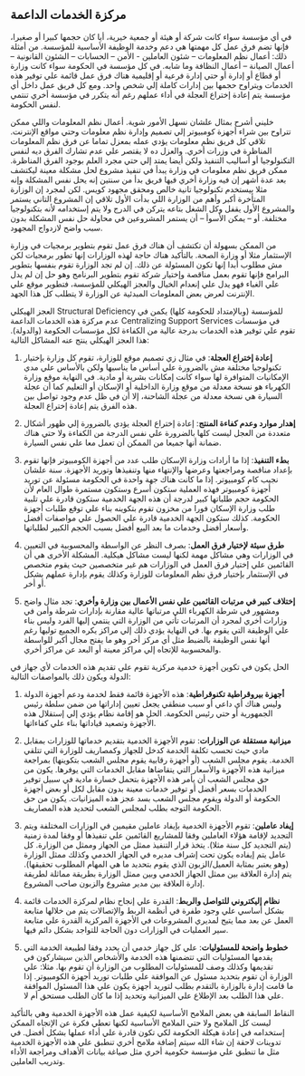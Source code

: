 ## مركزة الخدمات الداعمة

في أي مؤسسة سواء كانت شركة أو هيئة أو جمعية خيرية، أيا كان حجمها كبيرا أو صغيرا، فإنها تضم فرق عمل كل مهمتها هي دعم وخدمة الوظيفة الأساسية للمؤسسة. من أمثلة ذلك: أعمال نظم المعلومات – شئون العاملين - الأمن – الحسابات – الشئون القانونية – أعمال الصيانة – أعمال النظافة وما شابه. في كل مؤسسة في الحكومة سواء كانت وزارة أو قطاع أو إدارة أو حتي إدارة فرعية أو إقليمية هناك فرق عمل قائمة علي توفير هذه الخدمات ويتراوح حجمها بين إدارات كاملة إلي شخص واحد. ومع كل فريق عمل داخل أي مؤسسة يتم إعادة إختراع العجلة في أداء عملهم رغم أنه يتكرر في مؤسسة أخري تنتمي لنفس الحكومة.  
  
خليني أشرح بمثال علشان نسهل الأمور شوية. أعمال نظم المعلومات واللي ممكن تتراوح بين شراء أجهزة كومبيوتر إلي تصميم وإدارة نظم معلومات وحتي مواقع الإنترنت. تلاقي كل فريق نظم معلومات يؤدي عمله بمعزل تماما عن فرق نظم المعلومات المناظرة في وزرات أخري. والعزل ده لا يقتصر علي عدم تشارك الفرق ديه لنفس التكنولوجيا أو أساليب التنفيذ ولكن أيضا يمتد إلي حتي مجرد العلم بوجود الفرق المناظرة. ممكن فريق نظم معلومات في وزارة يبدأ في تنفيذ مشروع لحل مشكلة معينة ليكتشف بعد عدة أشهر إن فيه وزارة أخري فيها فريق بدأ من سنتين إنه يحل نفس المشكلة وإنه مثلا بيستخدم تكنولوجيا تانية خالص ومحقق مجهود كويس. لكن لمجرد إن الوزارة المتأخرة أكبر وأهم من الوزارة اللي بدأت الأول تلاقي إن المشروع التاني يستمر والمشروع الأول يقفل وكل الشغل بتاعه يتركن في الدرج ولا يتم إستخدامه لأنه بتكنولوجيا مختلفة. أو – يمكن الأسوأ – أن يستمر المشروعين في محاولة حل نفس المشكلة بدون سبب واضح لازدواج المجهود.  
  
من الممكن بسهولة أن تكتشف أن هناك فرق عمل تقوم بتطوير برمجيات في وزارة الإستثمار مثلا أو وزارة الصحة. بالتأكيد هناك حاجة لهذه الوزارات إنها تطور برمجيات لكن مش مطلوب أبدا إنها تكون المسئولة عن ذلك. إن لم تجد الوزارة تقوم بنفسها بتطوير البرامج فإنها تقوم بعمل مناقصة وإختيار شركة تقوم بتطوير البرنامج وهو حل إن لم يدل علي الغباء فهو يدل علي إنعدام الخيال والعجز الهيكلي للمؤسسة، فتطوير موقع علي الإنترنت لعرض بعض المعلومات المبدئية عن الوزارة لا يتطلب كل هذا الجهد.  
  
العجز الهيكلي Structural Deficiency للمؤسسة (وبالإمتداد للحكومة كلها) يكمن في عدم مركزة هذه الخدمات الداعمة Centralizing Support Services في مؤسسات تقوم علي توفير هذه الخدمات بدرجة عالية من الكفاءة لكل مؤسسات الحكومة (والدولة). هذا العجز الهيكلي ينتج عنه المشاكل التالية:  
  
1. **إعادة إختراع العجلة**: في مثال زي تصميم موقع للوزارة، تقوم كل وزارة بإختيار تكنولوجيا مختلفة مش بالضرورة علي أساس ما يناسبها ولكن بالأساس علي مدي الإمكانيات المتوافرة لها سواء كانت إمكانات بشرية أو مادية. في النهاية موقع وزارة الكهرباء هو نسخة معدلة من موقع وزارة الداخلية أو الإسكان أو التعليم كما أن عجلة السيارة هي نسخة معدلة من عجلة الشاحنة، إلا أن في ظل عدم وجود تواصل بين هذه الفرق يتم إعادة إختراع العجلة.  
  
2. **إهدار موارد وعدم كفاءة المنتج**: إعادة إختراع العجلة يؤدي بالضرورة إلي ظهور أشكال متعددة من العجل ليست كلها بالضرورة علي نفس الدرجة من الكفاءة ولا حتي هناك ضمانة أنها جميعا من الممكن أن تعمل معا علي نفس السيارة.  
  
3. **بطء التنفيذ**: إذا ما أرادات وزارة الإسكان طلب عدد من أجهزة الكومبيوتر فإنها تقوم بإعداد مناقصة ومراجعتها وعرضها والإنتهاء منها وتنفيذها وتوريد الأجهزة. سنة علشان نجيب كام كومبيوتر. إذا ما كانت هناك جهة واحدة في الحكومة مسئولة عن توريد أجهزة كومبيوتر فهذه العملية ستكون أسرع وستكون مستمرة طوال العام لأن الحكومة حجم طلباتها كبير لدرجة أن هذه الجهة الخدمية ستكون قادرة علي تلبية طلب وزارة الإسكان فورا من مخزون تقوم بتكوينه بناء علي توقع طلبات أجهزة الحكومة. كذلك ستكون الجهة الخدمية قادرة علي الحصول علي مواصفات أفضل وأسعار أفضل وخدمات ما بعد البيع أفضل بسبب الحجم الكبير لطلباتها.  
  
4. **طرق سيئة لإختيار فرق العمل**: بصرف النظر عن الواسطة والمحسوبية في التعيين في الوزارات وهي مشاكل مهمة لكنها ليست مشاكل هيكلية. المشكلة الأخرى هي أن القائمين علي إختيار فرق العمل في الوزارات هم غير متخصصين حيث يقوم متخصص في الإستثمار بإختيار فرق نظم المعلومات للوزارة وكذلك يقوم بإدارة عملهم بشكل أو أخر.  
  
5. **إختلاف كبير في مرتبات القائمين علي نفس الأعمال بين وزارة وأخري**: تجد مثال واضح ومشهور في شرطة الكهرباء اللي مرتباتها عالية مقارنة بإدارات شرطة وأمن في وزارات أخري لمجرد أن المرتبات تأتي من الوزارة التي ينتمي إليها الفرد وليس بناء علي الوظيفة التي يقوم بها. في النهاية يؤدي ذلك إلي مراكز يكره الجميع توليها رغم أنها نفس الوظيفة بالضبط مثل أي مركز أخر وهو ما يفتح مجال أكبر للواسطة والمحسوبية للإتجاه إلي مراكز معينة أو البعد عن مراكز أخري.  
  
الحل يكون في تكوين أجهزة خدمية مركزية تقوم علي تقديم هذه الخدمات لأي جهاز في الدولة ويكون ذلك بالمواصفات التالية:  
  
1. **أجهزة بيروقراطية تكنوقراطية**: هذه الأجهزة قائمة فقط لخدمة ودعم أجهزة الدولة وليس هناك أي داعي أو سبب منطقي يجعل تعيين إداراتها من ضمن سلطة رئيس الجمهورية أو حتي رئيس الحكومة. الحل هو إقامة نظام يؤدي إلي إستقلال هذه الأجهزة وتصعيد قياداتها بناء علي كفاءاتها.  
  
2. **ميزانية مستقلة عن الوزارات**: تقوم الأجهزة الخدمية بتقديم خدماتها للوزارات بمقابل مادي حيث تحسب تكلفة الخدمة كدخل للجهاز وكمصاريف للوزارة التي تتلقي الخدمة. يقوم مجلس الشعب (أو أجهزة رقابية يقوم مجلس الشعب بتكوينها) بمراجعة ميزانية هذه الأجهزة والأسعار التي يتقاضاها مقابل الخدمات التي يوفرها. يكون من حق مجلس الشعب أن يأمر هذه الأجهزة بتحمل خسارة مادية في سبيل توفير الخدمات بسعر أفضل أو توفير خدمات معينة بدون مقابل لكل أو بعض أجهزة الحكومة أو الدولة ويقوم مجلس الشعب بسد عجز هذه الميزانيات. يكون من حق الحكومة التوجه بطلب لمجلس الشعب لتحديد هذه المصاريف.  
  
3. **إيفاد عاملين**: تقوم الأجهزة الخدمية بإيفاد عاملين مقيمين في الوزارات المختلفة ويتم التجديد لإقامة هؤلاء العاملين وفقا للمشاريع القائمين علي تنفيذها أو وفقا لمدة زمنية (يتم التجديد كل سنة مثلا). يتخذ قرار التنفيذ ممثل من الجهاز وممثل من الوزارة. كل عامل يتم إيفاده يكون تحت إشراف مديره في الجهاز الخدمي وكذلك ممثل الوزارة (وهو يعتبر بمثابة العميل/الزبون الذي يقوم بتحديد ما هي المهام المطلوب تحقيقها). يتم إدارة العلاقة بين ممثل الجهاز الخدمي وبين ممثل الوزارة بطريقة مماثلة لطريقة إدارة العلاقة بين مدير مشروع والزبون صاحب المشروع.  
  
4. **نظام إليكتروني للتواصل والربط**: القدرة علي إنجاح نظام لمركزة الخدمات قائمة بشكل أساسي علي وجود طفرة في أنظمة الربط والإتصالات يتم من خلالها متابعة العمل عن بعد مما يتيح لمديري المشروعات في الأجهزة المركزية القدرة علي متابعة سير العمليات في الوزارات دون الحاجة للتواجد بشكل دائم فيها.  
  
5. **خطوط واضحة للمسئوليات**: علي كل جهاز خدمي أن يحدد وفقا لطبيعة الخدمة التي يقدمها المسئوليات التي تتضمنها هذه الخدمة والأشخاص الذين سيشاركون في تقديمها وكذلك وصف للمسئوليات المطلوب من الوزارة أن تقوم بها. مثلا: علي الوزارة أن تقوم بتحديد مسئول عن الموافقة علي طلبات توريد أجهزة الكومبيوتر. إذا ما قامت إدارة بالوزارة بالتقدم بطلب لتوريد أجهزة يكون علي هذا المسئول الموافقة علي هذا الطلب بعد الإطلاع علي الميزانية وتحديد إذا ما كان الطلب مستحق أم لا.  
  
النقاط السابقة هي بعض الملامح الأساسية لكيفية عمل هذه الأجهزة الخدمية وهي بالتأكيد ليست كل الملامح ولا حتي الملامح الأساسية لكنها تعطي فكرة عن الإتجاه الممكن إستخدامه في إعادة هيكلة الحكومة لكي تكون قادرة علي أداء عملها بشكل أفضل. في تدوينات لاحقة إن شاء الله سيتم إضافة ملامح أخري تنطبق علي هذه الأجهزة الخدمية مثل ما تنطبق علي مؤسسة حكومية أخري مثل صياغة بيانات الأهداف ومراجعة الأداء وتدريب العاملين.  
